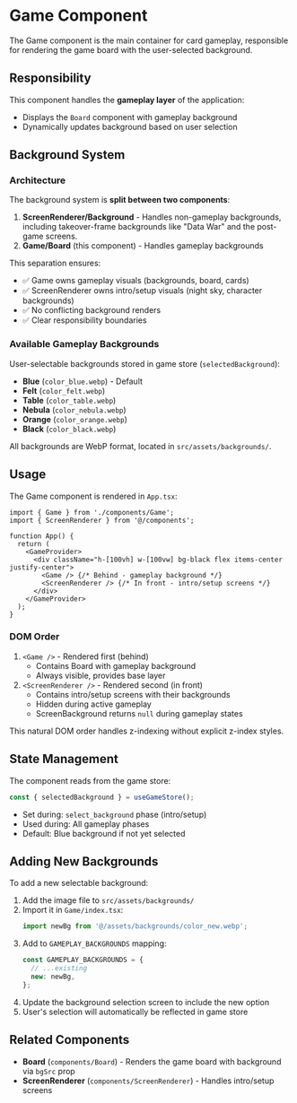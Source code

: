 # Game Component

The Game component is the main container for card gameplay, responsible for rendering the game board with the user-selected background.

## Responsibility

This component handles the **gameplay layer** of the application:

- Displays the `Board` component with gameplay background
- Dynamically updates background based on user selection

## Background System

### Architecture

The background system is **split between two components**:

1. **ScreenRenderer/Background** - Handles non-gameplay backgrounds, including takeover-frame backgrounds like "Data War" and the post-game screens.
2. **Game/Board** (this component) - Handles gameplay backgrounds

This separation ensures:

- ✅ Game owns gameplay visuals (backgrounds, board, cards)
- ✅ ScreenRenderer owns intro/setup visuals (night sky, character backgrounds)
- ✅ No conflicting background renders
- ✅ Clear responsibility boundaries

### Available Gameplay Backgrounds

User-selectable backgrounds stored in game store (`selectedBackground`):

- **Blue** (`color_blue.webp`) - Default
- **Felt** (`color_felt.webp`)
- **Table** (`color_table.webp`)
- **Nebula** (`color_nebula.webp`)
- **Orange** (`color_orange.webp`)
- **Black** (`color_black.webp`)

All backgrounds are WebP format, located in `src/assets/backgrounds/`.

## Usage

The Game component is rendered in `App.tsx`:

```tsx
import { Game } from './components/Game';
import { ScreenRenderer } from '@/components';

function App() {
  return (
    <GameProvider>
      <div className="h-[100vh] w-[100vw] bg-black flex items-center justify-center">
        <Game /> {/* Behind - gameplay background */}
        <ScreenRenderer /> {/* In front - intro/setup screens */}
      </div>
    </GameProvider>
  );
}
```

### DOM Order

1. `<Game />` - Rendered first (behind)
   - Contains Board with gameplay background
   - Always visible, provides base layer
2. `<ScreenRenderer />` - Rendered second (in front)
   - Contains intro/setup screens with their backgrounds
   - Hidden during active gameplay
   - ScreenBackground returns `null` during gameplay states

This natural DOM order handles z-indexing without explicit z-index styles.

## State Management

The component reads from the game store:

```typescript
const { selectedBackground } = useGameStore();
```

- Set during: `select_background` phase (intro/setup)
- Used during: All gameplay phases
- Default: Blue background if not yet selected

## Adding New Backgrounds

To add a new selectable background:

1. Add the image file to `src/assets/backgrounds/`
2. Import it in `Game/index.tsx`:
   ```typescript
   import newBg from '@/assets/backgrounds/color_new.webp';
   ```
3. Add to `GAMEPLAY_BACKGROUNDS` mapping:
   ```typescript
   const GAMEPLAY_BACKGROUNDS = {
     // ...existing
     new: newBg,
   };
   ```
4. Update the background selection screen to include the new option
5. User's selection will automatically be reflected in game store

## Related Components

- **Board** (`components/Board`) - Renders the game board with background via `bgSrc` prop
- **ScreenRenderer** (`components/ScreenRenderer`) - Handles intro/setup screens
